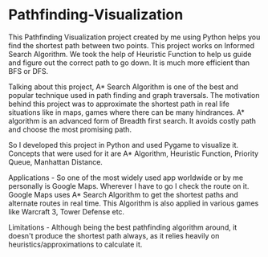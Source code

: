 # Pathfinding-Visualization

This Pathfinding Visualization project created by me using Python helps you find the shortest path between two points.
This project works on Informed Search Algorithm. We took the help of Heuristic Function to help us guide and figure out the correct path to go down.
It is much more efficient than BFS or DFS.

Talking about this project, A* Search Algorithm is one of the best and popular technique used in path finding and graph traversals. The motivation behind this project was to approximate the shortest path in real life situations like in maps, games where there can be many hindrances. A* algorithm is an advanced form of Breadth first search. It avoids costly path and choose the most promising path. 

So I developed this project in Python and used Pygame to visualize it. Concepts that were used for it are A* Algorithm, Heuristic Function, Priority Queue, Manhattan Distance.

Applications - So one of the most widely used app worldwide or by me personally is Google Maps. Wherever I have to go I check the route on it. Google Maps uses A* Search Algorithm to get the shortest paths and alternate routes in real time. This Algorithm is also applied in various games like Warcraft 3, Tower Defense etc.

Limitations - Although being the best pathfinding algorithm around, it doesn't produce the shortest path always, as it relies heavily on heuristics/approximations to calculate it.
